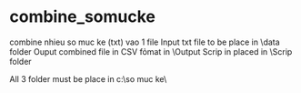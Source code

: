 # combine_somucke
combine nhieu so muc ke (txt) vao 1 file
Input txt file to be place in \data folder
Ouput combined file in CSV fỏmat in \Output
Scrip in placed in \Scrip folder

All 3 folder must be place in c:\so muc ke\
